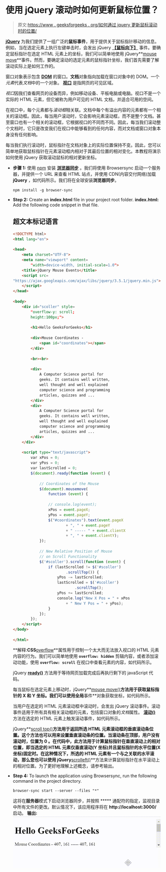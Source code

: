 # 使用 jQuery 滚动时如何更新鼠标位置？

> 原文:[https://www . geeksforgeeks . org/如何通过 jquery 更新鼠标滚动时的位置/](https://www.geeksforgeeks.org/how-to-update-mouse-location-when-scrolling-with-jquery/)

**[jQuery](https://www.geeksforgeeks.org/jquery-tutorials/)** 为我们提供了一组广泛的**鼠标事件**，用于提供关于鼠标指针移动的信息。例如，当在选定元素上执行左键单击时，会发出 jQuery **[【鼠标向下】](https://www.geeksforgeeks.org/jquery-mousedown-with-examples/)** 事件。要确定鼠标指针在选定 HTML 元素上的坐标，我们可以简单地使用 jQuery**[mouse move](https://www.geeksforgeeks.org/jquery-mousemove-with-examples/)**事件。然而，要确定滚动的选定元素的鼠标指针坐标，我们首先需要了解滚动实际上是如何工作的。

窗口对象表示包含 **[DOM](https://www.geeksforgeeks.org/dom-document-object-model/)** 的窗口。**文档**对象指向加载在窗口对象中的 DOM。一个*元素*代表*文档*中的一个对象。
**[视口](https://www.geeksforgeeks.org/html-viewport-meta-tag-for-responsive-web-design/)** 是指网页的可见区域。

*视口*因我们查看网页的设备而异，例如移动设备、平板电脑或电脑。视口不是一个实际的 HTML 元素，但它被称为用户可见的 HTML 文档，并适合可用的空间。

在视口中，每个元素都与*滚动框*相关联。文档中每个有溢出内容的元素都有一个相关的滚动框。因此，每当用户滚动时，它会影响元素滚动框，而不是整个文档。甚至窗口也有一个相关的滚动框，它根据视口的不同而不同。因此，每当我们滚动整个文档时，它只是改变我们在视口中能够看到的任何内容，而对文档或窗口对象本身没有任何影响。

每当我们执行滚动时，鼠标指针在文档对象上的实际位置保持不变。因此，您可以简单地获取鼠标指针在元素滚动框内相对于其最后位置的相对变化。本教程将演示如何使用 jQuery 获取滚动鼠标的相对更新坐标。

*   **步骤 1:** 使用 [npm](https://www.geeksforgeeks.org/node-js-npm-node-package-manager/) 安装 [**浏览器同步**](https://www.browsersync.io/) 。我们将使用 Browsersync 启动一个服务器，并提供一个 URL 来查看 HTML 站点，并使用 CDN(内容交付网络)加载 **jQuery** ，如代码所示。我们将在全球安装**浏览器同步**。

    ```html
    npm install -g browser-sync
    ```

*   **Step 2:** Create an **index.html** file in your project root folder.
    **index.html:** Add the following code snippet in that file.

    ## 超文本标记语言

    ```html
    <!DOCTYPE html>
    <html lang="en">

    <head>
        <meta charset="UTF-8">
        <meta name="viewport" content=
            "width=device-width, initial-scale=1.0">
        <title>jQuery Mouse Events</title>
        <script src=
    "https://ajax.googleapis.com/ajax/libs/jquery/3.5.1/jquery.min.js">
        </script>
    </head>

    <body>
        <div id="scoller" style=
            "overflow-y: scroll; 
            height:100px;">

            <h1>Hello GeeksForGeeks</h1>

            <div>Mouse Coordinates - 
                <span id="coordinates"></span>
            </div>

            <br><br>

            <div>
                A Computer Science portal for 
                geeks. It contains well written,
                well thought and well explained 
                computer science and programming 
                articles, quizzes and ...
            </div>
            <div>
                A Computer Science portal for 
                geeks. It contains well written,
                well thought and well explained 
                computer science and programming 
                articles, quizzes and ...
            </div>
        </div>

        <script type="text/javascript">
            var xPos = 0;
            var yPos = 0;
            var lastScrolled = 0;
            $(document).ready(function (event) {

                // Coordinates of the Mouse      
                $(document).mousemove(
                    function (event) {

                    // console.log(event);
                    xPos = event.pageX;
                    yPos = event.pageY;
                    $("#coordinates").text(event.pageX 
                            + ", " + event.pageY 
                            + " ----- " + event.clientX 
                            + ", " + event.clientY);
                });

                // New Relative Position of Mouse
                // on Scroll Functionality 
                $('#scoller').scroll(function (event) {
                    if (lastScrolled != $('#scoller')
                            .scrollTop()) {
                        yPos -= lastScrolled;
                        lastScrolled = $('#scoller')
                                .scrollTop();
                        yPos += lastScrolled;
                        console.log("New X Pos = " + xPos
                            + " New Y Pos = " + yPos);
                    }
                });
            });
        </script>
    </body>

    </html>
    ```

    **解释:**CSS**[overflow](https://www.geeksforgeeks.org/css-overflow/)**属性用于控制一个太大而无法放入视口的 HTML 元素内容的行为。我们可以简单地使用 **`overflow: hidden`** 剪辑内容，或者添加滚动功能，使用 **`overflow: scroll`** 在视口中查看元素的内容，如代码所示。

    jQuery **[ready()](https://www.geeksforgeeks.org/jquery-ready-with-examples/)** 方法用于等待网页加载完成后再执行剩下的 javaScript 代码。

    每当鼠标在选定元素上移动时，jQuery**[mouse move()](https://www.geeksforgeeks.org/jquery-mousemove-with-examples/)**方法用于获取鼠标指针的 **X** 和 **Y** 坐标。我们可以使用全局**事件**对象获取坐标，如代码所示。

    当用户在选定的 HTML 元素滚动框中滚动时，会发出 jQuery 滚动事件。滚动事件适用于所有具有相关滚动框的元素，包括窗口对象的*文档*属性。 **[滚动()](https://www.geeksforgeeks.org/jquery-scroll-with-examples/)** 方法在选定的 HTML 元素上触发滚动事件，如代码所示。

    jQuery**[scroll top()](https://www.geeksforgeeks.org/jquery-scrolltop-with-examples/)**方法用于返回所选 HTML 元素滚动框的垂直滚动条位置。这个方法也可以用来设置垂直滚动条的位置。当滚动条在顶部，用户没有滚动时，位置为 **0** 。在代码中，此方法用于计算鼠标指针在垂直滚动上的相对位置，即当选定的 HTML 元素仅垂直滚动(Y 坐标)并且鼠标指针的水平位置(X 坐标)固定时。在这种情况下，所选的 HTML 元素有一个与之关联的水平滚动，那么您也可以使用 jQuery**[scrolleft()](https://www.geeksforgeeks.org/jquery-scrollleft-with-examples/)**方法来计算鼠标指针在水平滚动上的相对位置。为了更好地理解上述概念，请参考输出。

*   **Step 4:** To launch the application using Browsersync, run the following command in the project directory.

    ```html
    browser-sync start --server --files "*"
    ```

    这将在**服务器**模式下启动浏览器同步，并按照 ***** 通配符的指定，监视目录中所有文件的更改。默认情况下，该应用程序将在 **http://localhost:3000/** 启动。
    **输出:**
    ![](img/04e8c54212f5e75f3354e3140ae74892.png)